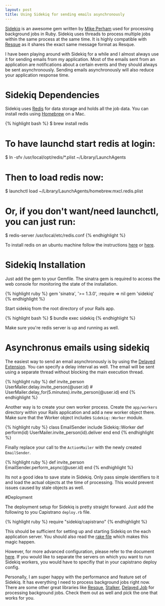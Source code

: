 ```yaml
---
layout: post
title: Using Sidekiq for sending emails asynchronously
---
```


[Sidekiq](https://github.com/mperham/sidekiq) is an awesome gem written by [Mike Perham](http://www.mikeperham.com/) used for processing background jobs in Ruby. Sidekiq uses threads to process multiple jobs within the same process at the same time. It is highly compatible with [Resque](https://github.com/resque/resque) as it shares the exact same message format as Resque.

I have been playing around with Sidekiq for a while and I almost always use it for sending emails from my application. Most of the emails sent from an application are notifications about a certain events and they should always be sent asynchronously. Sending emails asynchronously will also reduce your application response time.

# Sidekiq Dependencies

Sidekiq uses [Redis](http://redis.io/) for data storage and holds all the job data. You can install redis using [Homebrew](http://brew.sh/) on a Mac.

{% highlight bash %}
$ brew install redis
 # To have launchd start redis at login:
$ ln -sfv /usr/local/opt/redis/*.plist ~/Library/LaunchAgents
 # Then to load redis now:
$ launchctl load ~/Library/LaunchAgents/homebrew.mxcl.redis.plist
 # Or, if you don't want/need launchctl, you can just run:
$ redis-server /usr/local/etc/redis.conf
{% endhighlight %}

To install redis on an ubuntu machine follow the instructions [here](http://redis.io/download) or [here](https://www.digitalocean.com/community/articles/how-to-install-and-use-redis).

# Sidekiq Installation

Just add the gem to your Gemfile. The sinatra gem is required to access the web console for monitoring the state of the installation.

{% highlight ruby %}
gem 'sinatra', '>= 1.3.0', :require => nil
gem 'sidekiq'
{% endhighlight %}

Start sidekiq from the root directory of your Rails app.

{% highlight bash %}
$ bundle exec sidekiq
{% endhighlight %}

Make sure you're redis server is up and running as well.

# Asynchronus emails using sidekiq

The easiest way to send an email asynchronously is by using the [Delayed Extension](https://github.com/mperham/sidekiq/wiki/Delayed-Extensions). You can specify a delay interval as well. The email will be sent using a separate thread without blocking the main execution thread. 

{% highlight ruby %}
def invite_person
	UserMailer.delay.invite_person(@user.id)
 	# UserMailer.delay_for(5.minutes).invite_person(@user.id)
end
{% endhighlight %}

Another way is to create your own worker process. Create the <code>app/workers</code> directory within your Rails application and add a new worker object there. Make sure that the Worker object includes <code>Sidekiq::Worker</code> module.

{% highlight ruby %}
class EmailSender
  include Sidekiq::Worker
  def perform(id)
	UserMailer.invite_person(id).deliver
  end
end
{% endhighlight %}

Finally replace your call to the <code>ActionMailer</code> with the newly created <code>EmailSender</code>.

{% highlight ruby %}
def invite_person
	EmailSender.perform_async(@user.id)
end
{% endhighlight %}

Its not a good idea to save state in Sidekiq. Only pass simple identifiers to it and load the actual objects at the time of processing. This would prevent issues caused by stale objects as well. 

#Deployment

The deployment setup for Sidekiq is pretty straight forward. Just add the following to you Capistrano <code>deploy.rb</code> file.

{% highlight ruby %}
require "sidekiq/capistrano"
{% endhighlight %}

This should be sufficient for setting up and starting Sidekiq on the each application server. You should also read the [rake file](https://github.com/mperham/sidekiq/blob/master/lib/sidekiq/tasks/sidekiq.rake) which makes this magic happen.

However, for more advanced configuration, please refer to the document [here](https://github.com/mperham/sidekiq/wiki/Advanced-Options). If you would like to separate the servers on which you want to run Sidekiq workers, you would have to specifiy that in your capistrano deploy config.

Personally, I am super happy with the performance and feature set of Sidekiq. It has everything I need to process background jobs right now. There are some other great libraries like [Resque](https://github.com/resque/resque), [Stalker](https://github.com/han/stalker), [Delayed Job](https://github.com/collectiveidea/delayed_job) for processing background jobs. Check them out as well and pick the one that works for you.















